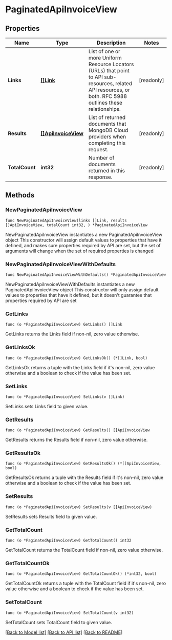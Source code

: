 # PaginatedApiInvoiceView

## Properties

Name | Type | Description | Notes
------------ | ------------- | ------------- | -------------
**Links** | [**[]Link**](Link.md) | List of one or more Uniform Resource Locators (URLs) that point to API sub-resources, related API resources, or both. RFC 5988 outlines these relationships. | [readonly] 
**Results** | [**[]ApiInvoiceView**](ApiInvoiceView.md) | List of returned documents that MongoDB Cloud providers when completing this request. | [readonly] 
**TotalCount** | **int32** | Number of documents returned in this response. | [readonly] 

## Methods

### NewPaginatedApiInvoiceView

`func NewPaginatedApiInvoiceView(links []Link, results []ApiInvoiceView, totalCount int32, ) *PaginatedApiInvoiceView`

NewPaginatedApiInvoiceView instantiates a new PaginatedApiInvoiceView object
This constructor will assign default values to properties that have it defined,
and makes sure properties required by API are set, but the set of arguments
will change when the set of required properties is changed

### NewPaginatedApiInvoiceViewWithDefaults

`func NewPaginatedApiInvoiceViewWithDefaults() *PaginatedApiInvoiceView`

NewPaginatedApiInvoiceViewWithDefaults instantiates a new PaginatedApiInvoiceView object
This constructor will only assign default values to properties that have it defined,
but it doesn't guarantee that properties required by API are set

### GetLinks

`func (o *PaginatedApiInvoiceView) GetLinks() []Link`

GetLinks returns the Links field if non-nil, zero value otherwise.

### GetLinksOk

`func (o *PaginatedApiInvoiceView) GetLinksOk() (*[]Link, bool)`

GetLinksOk returns a tuple with the Links field if it's non-nil, zero value otherwise
and a boolean to check if the value has been set.

### SetLinks

`func (o *PaginatedApiInvoiceView) SetLinks(v []Link)`

SetLinks sets Links field to given value.


### GetResults

`func (o *PaginatedApiInvoiceView) GetResults() []ApiInvoiceView`

GetResults returns the Results field if non-nil, zero value otherwise.

### GetResultsOk

`func (o *PaginatedApiInvoiceView) GetResultsOk() (*[]ApiInvoiceView, bool)`

GetResultsOk returns a tuple with the Results field if it's non-nil, zero value otherwise
and a boolean to check if the value has been set.

### SetResults

`func (o *PaginatedApiInvoiceView) SetResults(v []ApiInvoiceView)`

SetResults sets Results field to given value.


### GetTotalCount

`func (o *PaginatedApiInvoiceView) GetTotalCount() int32`

GetTotalCount returns the TotalCount field if non-nil, zero value otherwise.

### GetTotalCountOk

`func (o *PaginatedApiInvoiceView) GetTotalCountOk() (*int32, bool)`

GetTotalCountOk returns a tuple with the TotalCount field if it's non-nil, zero value otherwise
and a boolean to check if the value has been set.

### SetTotalCount

`func (o *PaginatedApiInvoiceView) SetTotalCount(v int32)`

SetTotalCount sets TotalCount field to given value.



[[Back to Model list]](../README.md#documentation-for-models) [[Back to API list]](../README.md#documentation-for-api-endpoints) [[Back to README]](../README.md)


